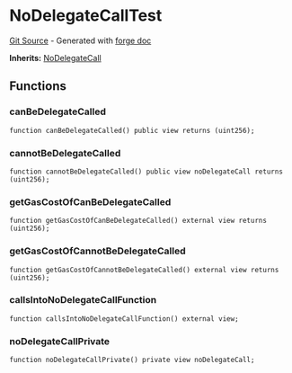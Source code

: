 # NoDelegateCallTest
[Git Source](https://github.com/uniswap/v4-core/blob/d4185626c68e29de37023e453623d44cb9c12b51/src/test/NoDelegateCallTest.sol) - Generated with [forge doc](https://book.getfoundry.sh/reference/forge/forge-doc)

**Inherits:**
[NoDelegateCall](contracts/v4/reference/core/NoDelegateCall.md)


## Functions
### canBeDelegateCalled


```solidity
function canBeDelegateCalled() public view returns (uint256);
```

### cannotBeDelegateCalled


```solidity
function cannotBeDelegateCalled() public view noDelegateCall returns (uint256);
```

### getGasCostOfCanBeDelegateCalled


```solidity
function getGasCostOfCanBeDelegateCalled() external view returns (uint256);
```

### getGasCostOfCannotBeDelegateCalled


```solidity
function getGasCostOfCannotBeDelegateCalled() external view returns (uint256);
```

### callsIntoNoDelegateCallFunction


```solidity
function callsIntoNoDelegateCallFunction() external view;
```

### noDelegateCallPrivate


```solidity
function noDelegateCallPrivate() private view noDelegateCall;
```

